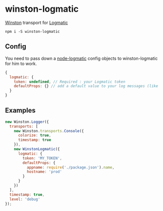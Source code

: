 # winston-logmatic

[Winston](https://github.com/winstonjs/winston) transport for [Logmatic](http://logmatic.io/)

```
npm i -S winston-logmatic
```

## Config

You need to pass down a [node-logmatic](https://github.com/jcare44/node-logmatic) config objects to winston-logmatic for him to work.

```javascript
{
  logmatic: {
    token: undefined, // Required : your Logmatic token
    defaultProps: {} // add a default value to your log messages (like appname or hostname)
  }
}
```

## Examples

```javascript
new Winston.Logger({
  transports: [
    new Winston.transports.Console({
      colorize: true,
      timestamp: true
    }),
    new WinstonLogmatic({
      logmatic: {
        token: 'MY_TOKEN',
        defaultProps: {
          appname: require('./package.json').name,
          hostname: 'prod'
        }
      }
    })
  ],
  timestamp: true,
  level: 'debug'
});
```

